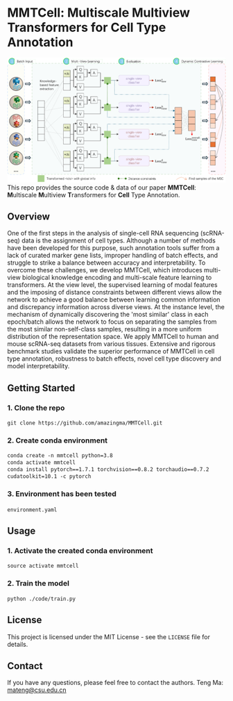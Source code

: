 # MMTCell: Multiscale Multiview Transformers for Cell Type Annotation
![MMTCell](https://github.com/amazingma/MMTCell/blob/main/figures/model.png)
This repo provides the source code & data of our paper **MMTCell**: **M**ultiscale **M**ultiview **T**ransformers for **Cell** Type Annotation.

## Overview
One of the first steps in the analysis of single-cell RNA sequencing (scRNA-seq) data is the assignment of cell types. Although a number of methods have been developed for this purpose, such annotation tools suffer from a lack of curated marker gene lists, improper handling of batch effects, and struggle to strike a balance between accuracy and interpretability. To overcome these challenges, we develop MMTCell, which introduces multi-view biological knowledge encoding and multi-scale feature learning to transformers. At the view level, the supervised learning of modal features and the imposing of distance constraints between different views allow the network to achieve a good balance between learning common information and discrepancy information across diverse views. At the instance level, the mechanism of dynamically discovering the 'most similar' class in each epoch/batch allows the network to focus on separating the samples from the most similar non-self-class samples, resulting in a more uniform distribution of the representation space. We apply MMTCell to human and mouse scRNA-seq datasets from various tissues. Extensive and rigorous benchmark studies validate the superior performance of MMTCell in cell type annotation, robustness to batch effects, novel cell type discovery and model interpretability.

## Getting Started
### 1. Clone the repo
```
git clone https://github.com/amazingma/MMTCell.git
```
### 2. Create conda environment
```
conda create -n mmtcell python=3.8
conda activate mmtcell
conda install pytorch==1.7.1 torchvision==0.8.2 torchaudio==0.7.2 cudatoolkit=10.1 -c pytorch
```
### 3. Environment has been tested
`environment.yaml`

## Usage
### 1. Activate the created conda environment
```
source activate mmtcell
```
### 2. Train the model
```
python ./code/train.py
```

## License
This project is licensed under the MIT License - see the `LICENSE` file for details.

## Contact
If you have any questions, please feel free to contact the authors.
Teng Ma: mateng@csu.edu.cn
